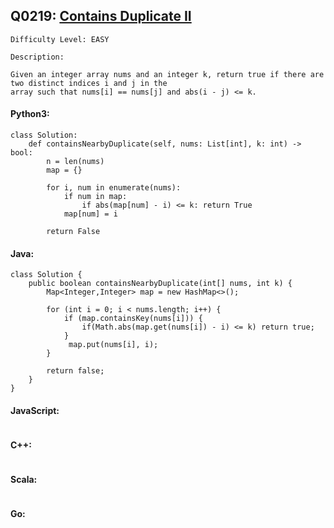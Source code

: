 ## Q0219: [Contains Duplicate II](https://leetcode.com/problems/contains-duplicate-ii/)

```
Difficulty Level: EASY
```

```
Description:

Given an integer array nums and an integer k, return true if there are two distinct indices i and j in the
array such that nums[i] == nums[j] and abs(i - j) <= k.
```

#### Python3:

```
class Solution:
    def containsNearbyDuplicate(self, nums: List[int], k: int) -> bool:
        n = len(nums)
        map = {}

        for i, num in enumerate(nums):
            if num in map:
                if abs(map[num] - i) <= k: return True
            map[num] = i

        return False
```

#### Java:

```
class Solution {
    public boolean containsNearbyDuplicate(int[] nums, int k) {
        Map<Integer,Integer> map = new HashMap<>();

        for (int i = 0; i < nums.length; i++) {
            if (map.containsKey(nums[i])) {
                if(Math.abs(map.get(nums[i]) - i) <= k) return true;
            }
             map.put(nums[i], i);
        }

        return false;
    }
}
```

#### JavaScript:

```

```

#### C++:

```

```

#### Scala:

```

```

#### Go:

```

```